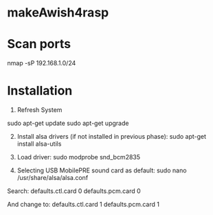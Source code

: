 # makeAwish4rasp

# Scan ports
 nmap -sP 192.168.1.0/24

# Installation

1) Refresh System

sudo apt-get update
sudo apt-get upgrade

2) Install alsa drivers (if not installed in previous phase): 
sudo apt-get install alsa-utils

3) Load driver: 
sudo modprobe snd_bcm2835

4) Selecting USB MobilePRE sound card as default: 
sudo nano /usr/share/alsa/alsa.conf

Search:
defaults.ctl.card 0
defaults.pcm.card 0

And change to:
defaults.ctl.card 1
defaults.pcm.card 1
